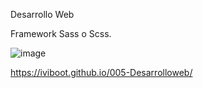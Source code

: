 Desarrollo Web

Framework Sass o Scss.

![image](https://github.com/iviboot/005-Desarrolloweb/assets/126647369/393232e7-87bb-4159-827e-173c3a86f17d)

https://iviboot.github.io/005-Desarrolloweb/
